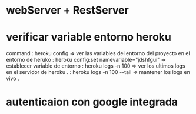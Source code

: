 # webServer + RestServer 

# verificar variable entorno heroku 
 command :   heroku config    => ver las variables del entorno del proyecto en el entorno de heruko
         :   heroku config:set namevariable="jdshfgui"  => establecer variable de entorno
         :   heroku logs -n 100  => ver los ultimos logs en el servidor de heroku . 
         :   heroku logs -n 100 --tail => mantener los logs en vivo .
# autenticaion con google integrada
